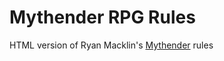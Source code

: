 Mythender RPG Rules
===================

HTML version of Ryan Macklin's [Mythender](http://mythenderrpg.com) rules
